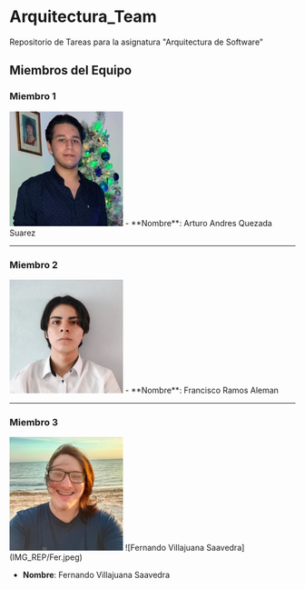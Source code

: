 # Arquitectura_Team
Repositorio de Tareas para la asignatura "Arquitectura de Software"

## Miembros del Equipo

### Miembro 1
<img src="IMG_REP/Arturo.jpeg" width="200">
- **Nombre**: Arturo Andres Quezada Suarez

---

### Miembro 2
<img src="IMG_REP/Fran.jpeg" width="200">
- **Nombre**: Francisco Ramos Aleman

---

### Miembro 3
<img src="IMG_REP/Fer.jpg" width="200">
![Fernando Villajuana Saavedra](IMG_REP/Fer.jpeg)

- **Nombre**: Fernando Villajuana Saavedra

